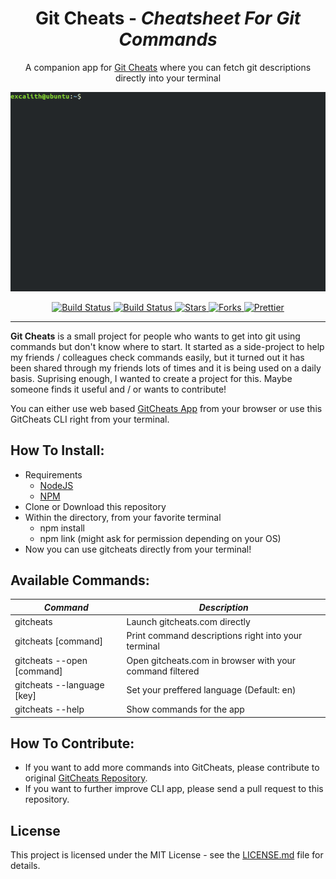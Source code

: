<p align="center">
	<h1 align="center">Git Cheats - <i>Cheatsheet For Git Commands</i></h1>
</p>
<p align = "center">
    A companion app for <a href="http://gitcheats.com/">Git Cheats</a> where you can  fetch git descriptions directly into your terminal
</p>
<p align="center">
    <img src="screenshot.gif">
</p>

<p align="center">
	<a href="https://travis-ci.org/excalith/Git-Cheats-Cli">
		<img alt="Build Status" height="18" src="https://img.shields.io/travis/excalith/Git-Cheats-Cli.svg">
	</a>
	<a href="https://github.com/excalith/Git-Cheats-Cli/issues">
		<img alt="Build Status" height="18" src="https://img.shields.io/github/issues/excalith/Git-Cheats-Cli.svg">
	</a>
	<a href="https://github.com/excalith/Git-Cheats-Cli/stargazers">
		<img alt="Stars" height="18" src="https://img.shields.io/github/stars/excalith/Git-Cheats-Cli.svg">
	</a>
	<a href="https://github.com/excalith/Git-Cheats-Cli/network">
		<img alt="Forks" height="18" src="https://img.shields.io/github/forks/excalith/Git-Cheats-Cli.svg">
	</a>
	<a href="https://prettier.io/">
		<img alt="Prettier" height="18" src="https://img.shields.io/badge/code_style-prettier-ff69b4.svg">
	</a>
</p>

<hr/>

**Git Cheats** is a small project for people who wants to get into git using commands but don't know where to start. It started as a side-project to help my friends / colleagues check commands easily, but it turned out it has been shared through my friends lots of times and it is being used on a daily basis. Suprising enough, I wanted to create a project for this. Maybe someone finds it useful and / or wants to contribute!

You can either use web based [GitCheats App](http://gitcheats.com) from your browser or use this GitCheats CLI right from your terminal.

## How To Install:

- Requirements
  - [NodeJS](https://nodejs.org)
  - [NPM](https://www.npmjs.com/get-npm)
- Clone or Download this repository
- Within the directory, from your favorite terminal
  - npm install
  - npm link (might ask for permission depending on your OS)
- Now you can use gitcheats directly from your terminal!

## Available Commands:

| _Command_                  | _Description_                                            |
| -------------------------- | -------------------------------------------------------- |
| gitcheats                  | Launch gitcheats.com directly                            |
| gitcheats [command]        | Print command descriptions right into your terminal      |
| gitcheats --open [command] | Open gitcheats.com in browser with your command filtered |
| gitcheats --language [key] | Set your preffered language (Default: en)                |
| gitcheats --help           | Show commands for the app                                |

## How To Contribute:

- If you want to add more commands into GitCheats, please contribute to original [GitCheats Repository](https://github.com/excalith/Git-Cheats).
- If you want to further improve CLI app, please send a pull request to this repository.

## License

This project is licensed under the MIT License - see the [LICENSE.md](LICENSE.md) file for details.
